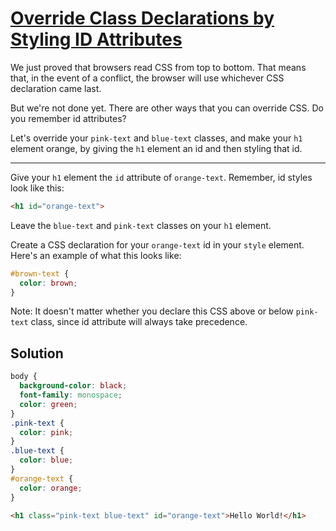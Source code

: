 # [Override Class Declarations by Styling ID Attributes](https://learn.freecodecamp.org/responsive-web-design/basic-css/override-class-declarations-by-styling-id-attributes)

We just proved that browsers read CSS from top to bottom. That means that, in the event of a conflict, the browser will use whichever CSS declaration came last.

But we're not done yet. There are other ways that you can override CSS. Do you remember id attributes?

Let's override your `pink-text` and `blue-text` classes, and make your `h1` element orange, by giving the `h1` element an id and then styling that id.

---

Give your `h1` element the `id` attribute of `orange-text`. Remember, id styles look like this:

```html
<h1 id="orange-text">
```

Leave the `blue-text` and `pink-text` classes on your `h1` element.

Create a CSS declaration for your `orange-text` id in your `style` element. Here's an example of what this looks like:

```css
#brown-text {
  color: brown;
}
```

Note: It doesn't matter whether you declare this CSS above or below `pink-text` class, since id attribute will always take precedence.

## Solution

```css
body {
  background-color: black;
  font-family: monospace;
  color: green;
}
.pink-text {
  color: pink;
}
.blue-text {
  color: blue;
}
#orange-text {
  color: orange;
}
```

```html
<h1 class="pink-text blue-text" id="orange-text">Hello World!</h1>
```